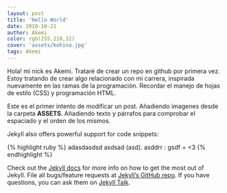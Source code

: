```yaml
---
layout: post
title: 'Hello World'
date: 2018-10-21
author: Akemi
color: rgb(255,210,32)
cover: 'assets/kohina.jpg'
tags: Akemi
---
```

Hola! mi nick es Akemi. Trataré de crear un repo en github por primera vez. Estoy tratando de crear algo relacionado con mi carrera, inspirada nuevamente en las ramas de la programación. Recordar el manejo de hojas de estilo (CSS) y programación HTML.

Este es el primer intento de modificar un post. Añadiendo imagenes desde la carpeta <b>ASSETS</b>. Añadiendo texto y párrafos para comprobar el espaciado y el orden de los mismos. 

Jekyll also offers powerful support for code snippets:

{% highlight ruby %}
adasdasdsd asdsad (asd).
asddrr : gsdf = <3
{% endhighlight %}

Check out the [Jekyll docs][jekyll-docs] for more info on how to get the most out of Jekyll. File all bugs/feature requests at [Jekyll’s GitHub repo][jekyll-gh]. If you have questions, you can ask them on [Jekyll Talk][jekyll-talk].

[jekyll-docs]: https://jekyllrb.com/docs/home
[jekyll-gh]:   https://github.com/jekyll/jekyll
[jekyll-talk]: https://talk.jekyllrb.com/
